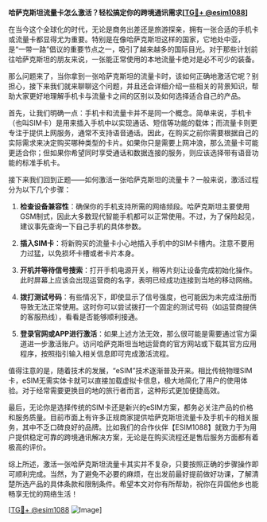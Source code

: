 **哈萨克斯坦流量卡怎么激活？轻松搞定你的跨境通讯需求[[TG💪+ @esim1088](https://t.me/s/esim1088)]**

在当今这个全球化的时代，无论是商务出差还是旅游探亲，拥有一张合适的手机卡或流量卡都显得尤为重要。特别是在像哈萨克斯坦这样的国家，它地处中亚，是“一带一路”倡议的重要节点之一，吸引了越来越多的国际目光。对于那些计划前往哈萨克斯坦的朋友来说，一张能正常使用的本地流量卡绝对是必不可少的装备。

那么问题来了，当你拿到一张哈萨克斯坦的流量卡时，该如何正确地激活它呢？别担心，接下来我们就来聊聊这个问题，并且还会详细介绍一些相关的背景知识，帮助大家更好地理解手机卡与流量卡之间的区别以及如何选择适合自己的产品。

首先，让我们明确一点：手机卡和流量卡并不是同一个概念。简单来说，手机卡（也叫SIM卡）是用来插入手机中以实现通话、短信等功能的载体；而流量卡则更专注于提供上网服务，通常不支持语音通话。因此，在购买之前你需要根据自己的实际需求来决定购买哪种类型的卡片。如果你只是需要上网冲浪，那么流量卡可能更适合你；但如果你希望同时享受通话和数据连接的服务，则应该选择带有语音功能的标准手机卡。

接下来我们回到正题——如何激活一张哈萨克斯坦的流量卡？一般来说，激活过程分为以下几个步骤：

1. **检查设备兼容性**：确保你的手机支持所需的网络频段。哈萨克斯坦主要使用GSM制式，因此大多数现代智能手机都可以正常使用。不过，为了保险起见，建议事先查询一下自己手机的具体参数。

2. **插入SIM卡**：将新购买的流量卡小心地插入手机中的SIM卡槽内。注意不要用力过猛，以免损坏卡槽或者卡片本身。

3. **开机并等待信号搜索**：打开手机电源开关，稍等片刻让设备完成初始化操作。此时屏幕上应该会出现运营商的名字，表明已经成功连接到当地的移动网络。

4. **拨打测试号码**：有些情况下，即使显示了信号强度，也可能因为未完成注册而导致无法正常使用。这时你可以尝试拨打一个固定的测试号码（如运营商提供的客服热线），看看是否能够顺利接通。

5. **登录官网或APP进行激活**：如果上述方法无效，那么很可能是需要通过官方渠道进一步激活账户。访问哈萨克斯坦当地运营商的官方网站或下载其官方应用程序，按照指引输入相关信息即可完成激活流程。

值得注意的是，随着技术的发展，“eSIM”技术逐渐普及开来。相比传统物理SIM卡，eSIM无需实体卡就可以直接加载虚拟卡信息，极大地简化了用户的使用体验。对于经常需要更换目的地的旅行者而言，这种形式更加便捷高效。

最后，无论你是选择传统的SIM卡还是新兴的eSIM方案，都务必关注产品的价格和服务质量。目前市面上有许多正规商家提供哈萨克斯坦流量卡及手机卡的相关服务，其中不乏口碑良好的品牌。比如我们的合作伙伴【ESIM1088】就致力于为用户提供稳定可靠的跨境通讯解决方案，无论是在购买流程还是售后服务方面都有着极高的评价。

综上所述，激活一张哈萨克斯坦流量卡其实并不复杂，只要按照正确的步骤操作即可顺利完成。当然，为了避免不必要的麻烦，在出发前最好提前做好功课，了解清楚所选产品的具体条款和限制条件。希望本文对你有所帮助，祝你在异国他乡也能畅享无忧的网络生活！

[[TG💪+ @esim1088](https://t.me/s/esim1088) ![Image](https://i.postimg.cc/4NQfJmqS/Snipaste-2025-05-13-00-14-12.png)]